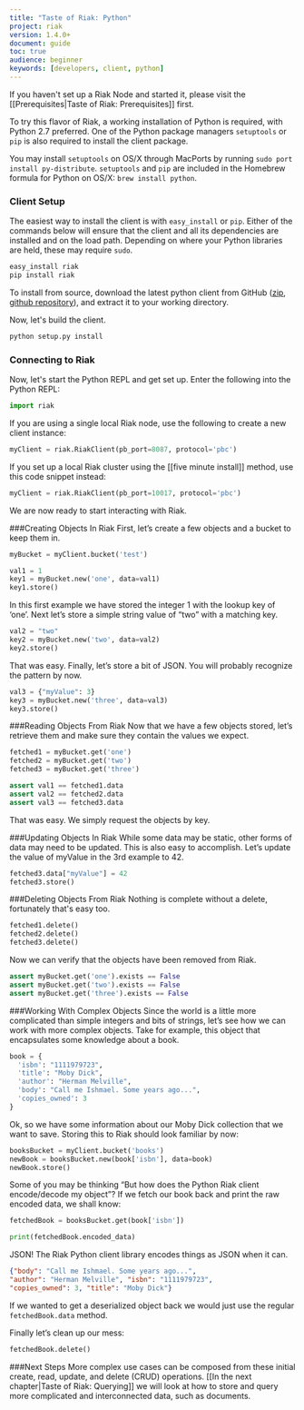 ```yaml
---
title: "Taste of Riak: Python"
project: riak
version: 1.4.0+
document: guide
toc: true
audience: beginner
keywords: [developers, client, python]
---
```



If you haven't set up a Riak Node and started it, please visit the [[Prerequisites|Taste of Riak: Prerequisites]] first.

To try this flavor of Riak, a working installation of Python is
required, with Python 2.7 preferred. One of the Python package
managers `setuptools` or `pip` is also required to install the client
package.

You may install `setuptools` on OS/X through MacPorts by running `sudo
port install py-distribute`. `setuptools` and `pip` are included in
the Homebrew formula for Python on OS/X: `brew install python`.

### Client Setup

The easiest way to install the client is with `easy_install` or `pip`.
Either of the commands below will ensure that the client and all its
dependencies are installed and on the load path. Depending on where
your Python libraries are held, these may require `sudo`.

```bash
easy_install riak
pip install riak
```

To install from source, download the latest python client from GitHub
([zip](https://github.com/basho/riak-python-client/archive/master.zip),
[github repository](https://github.com/basho/riak-python-client)), and
extract it to your working directory.

Now, let's build the client.

```bash
python setup.py install
```

### Connecting to Riak

Now, let's start the Python REPL and get set up.  Enter the following into the Python REPL:

```python
import riak
```
If you are using a single local Riak node, use the following to create a new client instance:

```python
myClient = riak.RiakClient(pb_port=8087, protocol='pbc')
```

If you set up a local Riak cluster using the [[five minute install]] method, use this code snippet instead:

```python
myClient = riak.RiakClient(pb_port=10017, protocol='pbc')
```

We are now ready to start interacting with Riak.


###Creating Objects In Riak
First, let’s create a few objects and a bucket to keep them in.

```python
myBucket = myClient.bucket('test')

val1 = 1
key1 = myBucket.new('one', data=val1)
key1.store()
```

In this first example we have stored the integer 1 with the lookup key of ‘one’.  Next let’s store a simple string value of “two” with a matching key.

```python
val2 = "two"
key2 = myBucket.new('two', data=val2)
key2.store()
```

That was easy.  Finally, let’s store a bit of JSON.  You will probably recognize the pattern by now.

```python
val3 = {"myValue": 3}
key3 = myBucket.new('three', data=val3)
key3.store()
```

###Reading Objects From Riak
Now that we have a few objects stored, let’s retrieve them and make sure they contain the values we expect.

```python
fetched1 = myBucket.get('one')
fetched2 = myBucket.get('two')
fetched3 = myBucket.get('three')

assert val1 == fetched1.data
assert val2 == fetched2.data
assert val3 == fetched3.data
```

That was easy.  We simply request the objects by key.

###Updating Objects In Riak
While some data may be static, other forms of data may need to be updated.  This is also easy to accomplish.  Let’s update the value of myValue in the 3rd example to 42.

```python
fetched3.data["myValue"] = 42
fetched3.store()
```

###Deleting Objects From Riak
Nothing is complete without a delete, fortunately that's easy too.

```python
fetched1.delete()
fetched2.delete()
fetched3.delete()
```

Now we can verify that the objects have been removed from Riak.

```python
assert myBucket.get('one').exists == False
assert myBucket.get('two').exists == False
assert myBucket.get('three').exists == False
```


###Working With Complex Objects
Since the world is a little more complicated than simple integers and bits of strings, let’s see how we can work with more complex objects.  Take for example, this object that encapsulates some knowledge about a book.

```python
book = {
  'isbn': "1111979723",
  'title': "Moby Dick",
  'author': "Herman Melville",
  'body': "Call me Ishmael. Some years ago...",
  'copies_owned': 3 
}
```

Ok, so we have some information about our Moby Dick collection that we want to save.  Storing this to Riak should look familiar by now:

```python
booksBucket = myClient.bucket('books')
newBook = booksBucket.new(book['isbn'], data=book)
newBook.store()
```

Some of you may be thinking “But how does the Python Riak client encode/decode my object”?  If we fetch our book back and print the raw encoded data, we shall know:

```python
fetchedBook = booksBucket.get(book['isbn'])

print(fetchedBook.encoded_data)
```

JSON!  The Riak Python client library encodes things as JSON when it can.

```json
{"body": "Call me Ishmael. Some years ago...",
"author": "Herman Melville", "isbn": "1111979723",
"copies_owned": 3, "title": "Moby Dick"}
```

If we wanted to get a deserialized object back we would just use the regular `fetchedBook.data` method.

Finally let’s clean up our mess:

```python
fetchedBook.delete()
```

###Next Steps
More complex use cases can be composed from these initial create, read, update, and delete (CRUD) operations. [[In the next chapter|Taste of Riak: Querying]] we will look at how to store and query more complicated and interconnected data, such as documents.  




